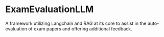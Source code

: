 # ExamEvaluationLLM
A framework utilizing Langchain and RAG at its core to assist in the auto-evaluation of exam papers and offering additional feedback.
